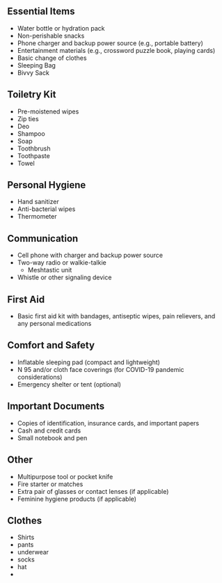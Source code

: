 ## Essential Items

- Water bottle or hydration pack
- Non-perishable snacks
- Phone charger and backup power source (e.g., portable battery)
- Entertainment materials (e.g., crossword puzzle book, playing cards)
- Basic change of clothes
- Sleeping Bag
- Bivvy Sack


## Toiletry Kit

- Pre-moistened wipes
- Zip ties
- Deo
- Shampoo
- Soap
- Toothbrush
- Toothpaste
- Towel

## Personal Hygiene

- Hand sanitizer
- Anti-bacterial wipes
- Thermometer

## Communication

- Cell phone with charger and backup power source
- Two-way radio or walkie-talkie
	- Meshtastic unit
- Whistle or other signaling device

## First Aid

- Basic first aid kit with bandages, antiseptic wipes, pain relievers, and any personal medications

## Comfort and Safety

- Inflatable sleeping pad (compact and lightweight)
- N 95 and/or cloth face coverings (for COVID-19 pandemic considerations)
- Emergency shelter or tent (optional)

## Important Documents

- Copies of identification, insurance cards, and important papers
- Cash and credit cards
- Small notebook and pen

## Other

- Multipurpose tool or pocket knife
- Fire starter or matches
- Extra pair of glasses or contact lenses (if applicable)
- Feminine hygiene products (if applicable)

## Clothes

* Shirts
* pants
* underwear
* socks
* hat
* 